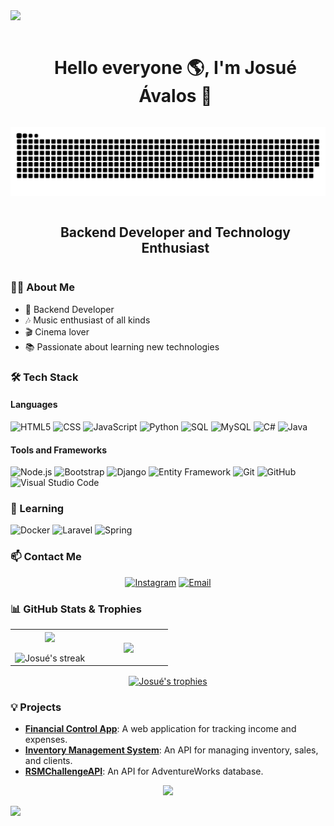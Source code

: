 <!--horizontal divider(gradiant)-->
<img src="https://user-images.githubusercontent.com/73097560/115834477-dbab4500-a447-11eb-908a-139a6edaec5c.gif">

<!--h1 without bottom border-->
<div id="user-content-toc">
  <ul align="center">
    <summary><h1 style="display: inline-block">Hello everyone 🌎, I'm Josué Ávalos 🎉</h1></summary>
  </ul>
</div>

<!--- snake -->
<div align="center">
  <img src="https://github.com/1999AZZAR/1999AZZAR/blob/readme/resources/grid-snake.svg" alt="snake" />
</div>

<!--h2 without bottom border-->
<div id="user-content-toc">
  <ul align="center">
    <summary><h2 style="display: inline-block">Backend Developer and Technology Enthusiast</h2></summary>
  </ul>
</div>

### 👨‍💻 About Me

- 🌟 Backend Developer
- 🎶 Music enthusiast of all kinds
- 🎬 Cinema lover
- 📚 Passionate about learning new technologies

### 🛠️ Tech Stack

#### Languages
![HTML5](https://img.shields.io/badge/-HTML5-333333?style=flat&logo=HTML5)
![CSS](https://img.shields.io/badge/-CSS-333333?style=flat&logo=CSS3&logoColor=1572B6)
![JavaScript](https://img.shields.io/badge/-JavaScript-333333?style=flat&logo=javascript)
![Python](https://img.shields.io/badge/-Python-333333?style=flat&logo=python)
![SQL](https://img.shields.io/badge/-SQL-333333?style=flat&logo=postgresql)
![MySQL](https://img.shields.io/badge/-MySQL-333333?style=flat&logo=mysql)
![C#](https://img.shields.io/badge/-C%23-333333?style=flat&logo=c-sharp)
![Java](https://img.shields.io/badge/-Java-333333?style=flat&logo=java)

#### Tools and Frameworks
![Node.js](https://img.shields.io/badge/-Node.js-333333?style=flat&logo=node.js)
![Bootstrap](https://img.shields.io/badge/-Bootstrap-333333?style=flat&logo=bootstrap&logoColor=563D7C)
![Django](https://img.shields.io/badge/-Django-333333?style=flat&logo=django)
![Entity Framework](https://img.shields.io/badge/-Entity%20Framework-333333?style=flat&logo=entity-framework)
![Git](https://img.shields.io/badge/-Git-333333?style=flat&logo=git)
![GitHub](https://img.shields.io/badge/-GitHub-333333?style=flat&logo=github)
![Visual Studio Code](https://img.shields.io/badge/-Visual%20Studio%20Code-333333?style=flat&logo=visual-studio-code&logoColor=007ACC)

### 🌱 Learning
![Docker](https://img.shields.io/badge/-Docker-333333?style=flat&logo=docker)
![Laravel](https://img.shields.io/badge/-Laravel-333333?style=flat&logo=laravel)
![Spring](https://img.shields.io/badge/-Spring-333333?style=flat&logo=spring)

### 📫 Contact Me
<p align="center">
  <a href="https://www.instagram.com/aezequiel11/"><img alt="Instagram" src="https://img.shields.io/badge/Instagram-aezequiel11-blue?style=flat-square&logo=instagram"></a>
  <a href="mailto:aezequiel56@gmail.com"><img alt="Email" src="https://img.shields.io/badge/Email-aezequiel56@gmail.com-blue?style=flat-square&logo=gmail"></a>
</p>

### 📊 GitHub Stats & Trophies
<p align="center">
  <!--- stats (start) -->
  <table align="center">
  <tr border="none">
  <td width="50%" align="center">
  
  <img  align="center"  src="https://github-readme-stats.vercel.app/api?username=Ezejosue&theme=dark&show_icons=true&count_private=true" />
  <br></br>
  <img  title="🔥 Get streak stats for your profile at git.io/streak-stats" alt="Josué's streak" src="https://github-readme-streak-stats.herokuapp.com/?user=Ezejosue&theme=dark&hide_border=false" /> 
  </td>

  <td width="50%" align="center">

  <img  align="center"  src="https://github-readme-stats.anuraghazra1.vercel.app/api/top-langs/?username=Ezejosue&theme=dark&hide_border=false&no-bg=true&no-frame=true&langs_count=7"/>
  
  </td>
  </tr>
  </table>
  <!--- stats (end) -->

  <!--- trophy (start) -->
  <div align=center>
    <a href="https://github.com/ryo-ma/github-profile-trophy" title="Go to Source">
      <img align="center" width=84% src="https://github-profile-trophy.vercel.app/?username=Ezejosue&theme=radical&row=1&column=7&margin-h=15&margin-w=5&no-bg=true" alt="Josué's trophies" />
    </a>
  </div>
  <!--- trophy (end) -->

</p>        

### 💡 Projects
- **[Financial Control App](https://github.com/Ezejosue/Financial-Control-App)**: A web application for tracking income and expenses.
- **[Inventory Management System](https://github.com/Ezejosue/Inventory-Management-System)**: An API for managing inventory, sales, and clients.
- **[RSMChallengeAPI](https://github.com/Ezejosue/RSMChallengeAPI)**: An API for AdventureWorks database.

<!--profile visit count-->
<div align="center">
  
[![](https://visitcount.itsvg.in/api?id=Ezejosue&icon=3&color=6)](https://visitcount.itsvg.in)
  
</div>

<!--horizontal divider(gradiant)-->
<img src="https://user-images.githubusercontent.com/73097560/115834477-dbab4500-a447-11eb-908a-139a6edaec5c.gif">
